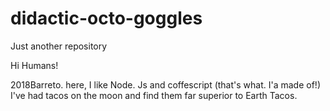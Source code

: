 
# didactic-octo-goggles
Just another repository


Hi Humans!

2018Barreto. here, I like Node. Js and coffescript (that's what. I'a made of!)
I've had tacos on the moon and find them far superior to Earth Tacos.

